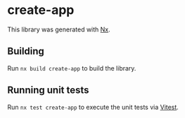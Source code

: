 # create-app

This library was generated with [Nx](https://nx.dev).

## Building

Run `nx build create-app` to build the library.

## Running unit tests

Run `nx test create-app` to execute the unit tests via [Vitest](https://vitest.dev).

